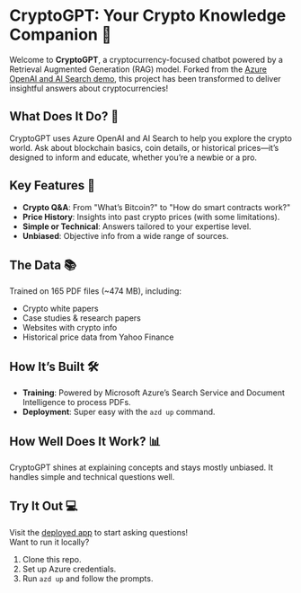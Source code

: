 # CryptoGPT: Your Crypto Knowledge Companion 🚀

Welcome to **CryptoGPT**, a cryptocurrency-focused chatbot powered by a Retrieval Augmented Generation (RAG) model. Forked from the [Azure OpenAI and AI Search demo](https://github.com/Azure-Samples/azure-search-openai-demo), this project has been transformed to deliver insightful answers about cryptocurrencies!

## What Does It Do? 🤔

CryptoGPT uses Azure OpenAI and AI Search to help you explore the crypto world. Ask about blockchain basics, coin details, or historical prices—it’s designed to inform and educate, whether you’re a newbie or a pro.

## Key Features 🌟

- **Crypto Q&A**: From "What’s Bitcoin?" to "How do smart contracts work?"
- **Price History**: Insights into past crypto prices (with some limitations).
- **Simple or Technical**: Answers tailored to your expertise level.
- **Unbiased**: Objective info from a wide range of sources.

## The Data 📚

Trained on 165 PDF files (~474 MB), including:
- Crypto white papers
- Case studies & research papers
- Websites with crypto info
- Historical price data from Yahoo Finance

## How It’s Built 🛠️

- **Training**: Powered by Microsoft Azure’s Search Service and Document Intelligence to process PDFs.
- **Deployment**: Super easy with the `azd up` command.

## How Well Does It Work? 📊

CryptoGPT shines at explaining concepts and stays mostly unbiased. It handles simple and technical questions well.

## Try It Out 💻

Visit the [deployed app](https://app-backend-ittvceuzgph3y.azurewebsites.net/) to start asking questions!  
Want to run it locally?  
1. Clone this repo.  
2. Set up Azure credentials.  
3. Run `azd up` and follow the prompts.
